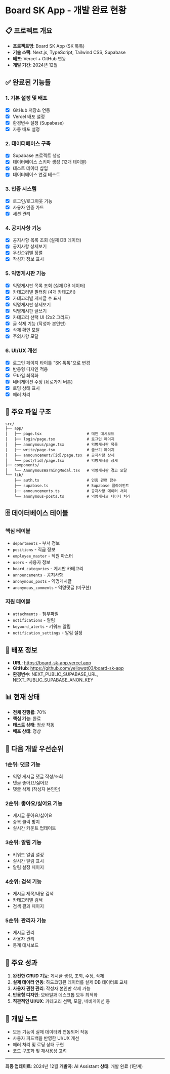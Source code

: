 # Board SK App - 개발 완료 현황

## 📋 프로젝트 개요
- **프로젝트명**: Board SK App (SK 톡톡)
- **기술 스택**: Next.js, TypeScript, Tailwind CSS, Supabase
- **배포**: Vercel + GitHub 연동
- **개발 기간**: 2024년 12월

## ✅ 완료된 기능들

### 1. 기본 설정 및 배포
- [x] GitHub 저장소 연동
- [x] Vercel 배포 설정
- [x] 환경변수 설정 (Supabase)
- [x] 자동 배포 설정

### 2. 데이터베이스 구축
- [x] Supabase 프로젝트 생성
- [x] 데이터베이스 스키마 생성 (12개 테이블)
- [x] 테스트 데이터 삽입
- [x] 데이터베이스 연결 테스트

### 3. 인증 시스템
- [x] 로그인/로그아웃 기능
- [x] 사용자 인증 가드
- [x] 세션 관리

### 4. 공지사항 기능
- [x] 공지사항 목록 조회 (실제 DB 데이터)
- [x] 공지사항 상세보기
- [x] 우선순위별 정렬
- [x] 작성자 정보 표시

### 5. 익명게시판 기능
- [x] 익명게시판 목록 조회 (실제 DB 데이터)
- [x] 카테고리별 필터링 (4개 카테고리)
- [x] 카테고리별 게시글 수 표시
- [x] 익명게시판 상세보기
- [x] 익명게시판 글쓰기
- [x] 카테고리 선택 UI (2x2 그리드)
- [x] 글 삭제 기능 (작성자 본인만)
- [x] 삭제 확인 모달
- [x] 주의사항 모달

### 6. UI/UX 개선
- [x] 로그인 페이지 타이틀 "SK 톡톡"으로 변경
- [x] 반응형 디자인 적용
- [x] 모바일 최적화
- [x] 네비게이션 수정 (뒤로가기 버튼)
- [x] 로딩 상태 표시
- [x] 에러 처리

## 📁 주요 파일 구조

```
src/
├── app/
│   ├── page.tsx                    # 메인 대시보드
│   ├── login/page.tsx              # 로그인 페이지
│   ├── anonymous/page.tsx          # 익명게시판 목록
│   ├── write/page.tsx              # 글쓰기 페이지
│   ├── announcement/[id]/page.tsx  # 공지사항 상세
│   └── post/[id]/page.tsx          # 익명게시글 상세
├── components/
│   └── AnonymousWarningModal.tsx   # 익명게시판 경고 모달
└── lib/
    ├── auth.ts                     # 인증 관련 함수
    ├── supabase.ts                 # Supabase 클라이언트
    ├── announcements.ts            # 공지사항 데이터 처리
    └── anonymous-posts.ts          # 익명게시글 데이터 처리
```

## 🗄️ 데이터베이스 테이블

### 핵심 테이블
- `departments` - 부서 정보
- `positions` - 직급 정보
- `employee_master` - 직원 마스터
- `users` - 사용자 정보
- `board_categories` - 게시판 카테고리
- `announcements` - 공지사항
- `anonymous_posts` - 익명게시글
- `anonymous_comments` - 익명댓글 (미구현)

### 지원 테이블
- `attachments` - 첨부파일
- `notifications` - 알림
- `keyword_alerts` - 키워드 알림
- `notification_settings` - 알림 설정

## 🚀 배포 정보
- **URL**: https://board-sk-app.vercel.app
- **GitHub**: https://github.com/yellowqt03/board-sk-app
- **환경변수**: NEXT_PUBLIC_SUPABASE_URL, NEXT_PUBLIC_SUPABASE_ANON_KEY

## 📊 현재 상태
- **전체 진행률**: 70%
- **핵심 기능**: 완료
- **테스트 상태**: 정상 작동
- **배포 상태**: 정상

## 🔄 다음 개발 우선순위

### 1순위: 댓글 기능
- 익명 게시글 댓글 작성/조회
- 댓글 좋아요/싫어요
- 댓글 삭제 (작성자 본인만)

### 2순위: 좋아요/싫어요 기능
- 게시글 좋아요/싫어요
- 중복 클릭 방지
- 실시간 카운트 업데이트

### 3순위: 알림 기능
- 키워드 알림 설정
- 실시간 알림 표시
- 알림 설정 페이지

### 4순위: 검색 기능
- 게시글 제목/내용 검색
- 카테고리별 검색
- 검색 결과 페이지

### 5순위: 관리자 기능
- 게시글 관리
- 사용자 관리
- 통계 대시보드

## 🎯 주요 성과
1. **완전한 CRUD 기능**: 게시글 생성, 조회, 수정, 삭제
2. **실제 데이터 연동**: 하드코딩된 데이터를 실제 DB 데이터로 교체
3. **사용자 권한 관리**: 작성자 본인만 삭제 가능
4. **반응형 디자인**: 모바일과 데스크톱 모두 최적화
5. **직관적인 UI/UX**: 카테고리 선택, 모달, 네비게이션 등

## 📝 개발 노트
- 모든 기능이 실제 데이터와 연동되어 작동
- 사용자 피드백을 반영한 UI/UX 개선
- 에러 처리 및 로딩 상태 구현
- 코드 구조화 및 재사용성 고려

---
**최종 업데이트**: 2024년 12월
**개발자**: AI Assistant
**상태**: 개발 완료 (1단계)
